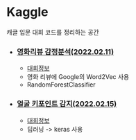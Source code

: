 # Kaggle
캐글 입문 대회 코드를 정리하는 공간

- ### [영화리뷰 감정분석(2022.02.11)](https://github.com/teng-ny/Kaggle/tree/main/3.%20Bag%20of%20words)
  - [대회정보](https://www.kaggle.com/c/word2vec-nlp-tutorial/overview)
  - 영화 리뷰에 Google의 Word2Vec 사용
  - RandomForestClassifier

- ### [얼굴 키포인트 감지(2022.02.15)](https://github.com/teng-ny/Kaggle/tree/main/4.%20Facial%20Keypoint%20Detection)
  - [대회정보](https://www.kaggle.com/c/facial-keypoints-detection/overview)
  - 딥러닝 -> keras 사용
